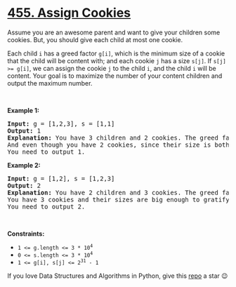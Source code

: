 # [455. Assign Cookies][title]

<p>Assume you are an awesome parent and want to give your children some cookies. But, you should give each child at most one cookie.</p>
<p>Each child <code>i</code> has a greed factor <code>g[i]</code>, which is the minimum size of a cookie that the child will be content with; and each cookie <code>j</code> has a size <code>s[j]</code>. If <code>s[j] &gt;= g[i]</code>, we can assign the cookie <code>j</code> to the child <code>i</code>, and the child <code>i</code> will be content. Your goal is to maximize the number of your content children and output the maximum number.</p>
<p> </p>
<p><strong>Example 1:</strong></p>
<pre><strong>Input:</strong> g = [1,2,3], s = [1,1]
<strong>Output:</strong> 1
<strong>Explanation:</strong> You have 3 children and 2 cookies. The greed factors of 3 children are 1, 2, 3. 
And even though you have 2 cookies, since their size is both 1, you could only make the child whose greed factor is 1 content.
You need to output 1.
</pre>
<p><strong>Example 2:</strong></p>
<pre><strong>Input:</strong> g = [1,2], s = [1,2,3]
<strong>Output:</strong> 2
<strong>Explanation:</strong> You have 2 children and 3 cookies. The greed factors of 2 children are 1, 2. 
You have 3 cookies and their sizes are big enough to gratify all of the children, 
You need to output 2.
</pre>
<p> </p>
<p><strong>Constraints:</strong></p>
<ul>
<li><code>1 &lt;= g.length &lt;= 3 * 10<sup>4</sup></code></li>
<li><code>0 &lt;= s.length &lt;= 3 * 10<sup>4</sup></code></li>
<li><code>1 &lt;= g[i], s[j] &lt;= 2<sup>31</sup> - 1</code></li>
</ul>


If you love Data Structures and Algorithms in Python, give this [repo][me] a star :wink:

[title]: https://leetcode.com/problems/assign-cookies
[me]: https://github.com/bumblebee211196/awesome-python-leetcode